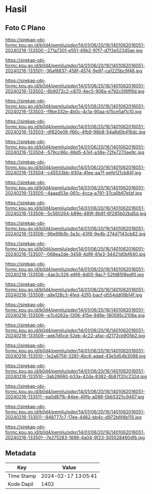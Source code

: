 # Hasil

## Foto C Plano

https://sirekap-obj-formc.kpu.go.id/b0d4/pemilu/pdpr/14/01/06/20/16/1401062016051-20240216-133500--271a7301-e551-49b2-97f7-d7f3e52345ae.jpg

https://sirekap-obj-formc.kpu.go.id/b0d4/pemilu/pdpr/14/01/06/20/16/1401062016051-20240216-133501--36af8837-458f-4574-9e97-ca1225bc9f48.jpg

https://sirekap-obj-formc.kpu.go.id/b0d4/pemilu/pdpr/14/01/06/20/16/1401062016051-20240216-133502--6b9072c2-c870-4ec5-906a-e792c5f6ff6d.jpg

https://sirekap-obj-formc.kpu.go.id/b0d4/pemilu/pdpr/14/01/06/20/16/1401062016051-20240216-133503--f9be332e-4b0c-4c1a-90aa-b15ce5af1c10.jpg

https://sirekap-obj-formc.kpu.go.id/b0d4/pemilu/pdpr/14/01/06/20/16/1401062016051-20240216-133503--df820e06-f66c-4fb9-96b8-54a8d0b416dc.jpg

https://sirekap-obj-formc.kpu.go.id/b0d4/pemilu/pdpr/14/01/06/20/16/1401062016051-20240216-133504--579cc86c-88d5-47e1-a38e-72fe7270ae9c.jpg

https://sirekap-obj-formc.kpu.go.id/b0d4/pemilu/pdpr/14/01/06/20/16/1401062016051-20240216-133504--c45533bb-930a-4fee-aa7f-eefe121cb84f.jpg

https://sirekap-obj-formc.kpu.go.id/b0d4/pemilu/pdpr/14/01/06/20/16/1401062016051-20240216-133505--4aaad53e-061c-4cca-a791-37ca0b67efaf.jpg

https://sirekap-obj-formc.kpu.go.id/b0d4/pemilu/pdpr/14/01/06/20/16/1401062016051-20240216-133506--5c560264-b89e-489f-8b91-6f285b02bd5d.jpg

https://sirekap-obj-formc.kpu.go.id/b0d4/pemilu/pdpr/14/01/06/20/16/1401062016051-20240216-133506--96e69b1b-3a3c-43f8-9e4b-274d7143cb82.jpg

https://sirekap-obj-formc.kpu.go.id/b0d4/pemilu/pdpr/14/01/06/20/16/1401062016051-20240216-133507--068ea2de-3458-4df6-81e3-34421d0bf640.jpg

https://sirekap-obj-formc.kpu.go.id/b0d4/pemilu/pdpr/14/01/06/20/16/1401062016051-20240216-133508--4ae3c326-e6f6-4d05-9ac7-52fd85f8edf0.jpg

https://sirekap-obj-formc.kpu.go.id/b0d4/pemilu/pdpr/14/01/06/20/16/1401062016051-20240216-133508--a9e128c3-4fed-42f0-bacf-d554dd09b14f.jpg

https://sirekap-obj-formc.kpu.go.id/b0d4/pemilu/pdpr/14/01/06/20/16/1401062016051-20240216-133509--e7cd262a-1306-415e-948e-180595c2106e.jpg

https://sirekap-obj-formc.kpu.go.id/b0d4/pemilu/pdpr/14/01/06/20/16/1401062016051-20240216-133509--aeb7d5cd-52eb-4c22-afac-d2172cb905b2.jpg

https://sirekap-obj-formc.kpu.go.id/b0d4/pemilu/pdpr/14/01/06/20/16/1401062016051-20240216-133510--1e2a6756-3281-4bc6-adad-43e5d54b3098.jpg

https://sirekap-obj-formc.kpu.go.id/b0d4/pemilu/pdpr/14/01/06/20/16/1401062016051-20240216-133510--3ab28660-b33a-42da-8382-4b87f20c232d.jpg

https://sirekap-obj-formc.kpu.go.id/b0d4/pemilu/pdpr/14/01/06/20/16/1401062016051-20240216-133511--ea0d87fb-84ee-49fb-a088-0bb5325c9467.jpg

https://sirekap-obj-formc.kpu.go.id/b0d4/pemilu/pdpr/14/01/06/20/16/1401062016051-20240216-133511--948777c7-17ee-4482-bb4c-d972b6f4b115.jpg

https://sirekap-obj-formc.kpu.go.id/b0d4/pemilu/pdpr/14/01/06/20/16/1401062016051-20240216-133501--7e275283-1696-4a04-9f23-305528460dfb.jpg


## Metadata

| Key        | Value               |
| ---------- | ------------------- |
| Time Stamp | 2024-02-17 13:05:41 |
| Kode Dapil | 1402                |



